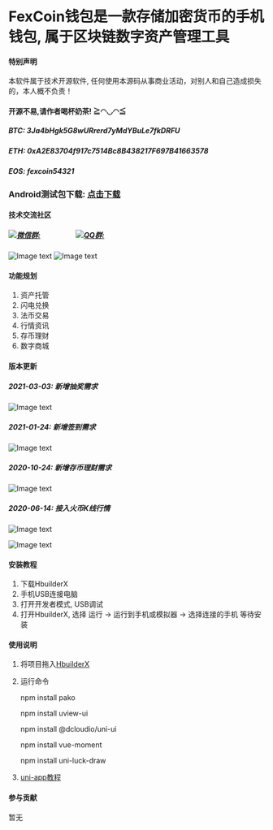 # FexCoin钱包是一款存储加密货币的手机钱包, 属于区块链数字资产管理工具

#### 特别声明
本软件属于技术开源软件, 任何使用本源码从事商业活动，对别人和自己造成损失的，本人概不负责！

#### 开源不易,请作者喝杯奶茶! ≧◠◡◠≦
##### BTC: 3Ja4bHgk5G8wURrerd7yMdYBuLe7fkDRFU
##### ETH: 0xA2E83704f917c7514Bc8B438217F697B41663578
##### EOS: fexcoin54321

### Android测试包下载: [点击下载](https://fexcoin.oss-cn-shenzhen.aliyuncs.com/upload/apk/fexcoin.apk)


#### 技术交流社区

##### [![微信群:](https://img.shields.io/badge/%E5%BE%AE%E4%BF%A1-fexcoin-green)]()&nbsp;&nbsp;&nbsp;&nbsp;&nbsp;&nbsp;&nbsp;&nbsp;&nbsp;&nbsp;&nbsp;&nbsp;&nbsp;&nbsp;&nbsp;&nbsp;&nbsp;&nbsp;&nbsp;&nbsp;&nbsp;[![QQ群:](https://img.shields.io/badge/QQ%E7%BE%A4-731992394-green)](https://jq.qq.com/?_wv=1027&k=mN37oSXN)
![Image text](doc/wechat_qrcode.jpg) 
![Image text](doc/qq_qrcode.jpg) 


#### 功能规划
1. 资产托管
2. 闪电兑换
3. 法币交易
4. 行情资讯
5. 存币理财
6. 数字商城

#### 版本更新

##### 2021-03-03: 新增抽奖需求
![Image text](doc/16.jpeg) 

##### 2021-01-24: 新增签到需求
![Image text](doc/15.jpeg) 

##### 2020-10-24: 新增存币理财需求
![Image text](doc/13.jpg) 

##### 2020-06-14: 接入火币K线行情
![Image text](doc/12.jpg) 

![Image text](doc/fexcoin.jpg) 


#### 安装教程

1. 下载HbuilderX
2. 手机USB连接电脑
3. 打开开发者模式, USB调试
4. 打开HbuilderX, 选择 运行 -> 运行到手机或模拟器 -> 选择连接的手机  等待安装

#### 使用说明

1. 将项目拖入[HbuilderX](http://www.dcloud.io/hbuilderx.html) 
2. 运行命令 

   npm install pako

   npm install uview-ui

   npm install @dcloudio/uni-ui

   npm install vue-moment
   
   npm install uni-luck-draw
3. [uni-app教程](https://uniapp.dcloud.io) 

#### 参与贡献

暂无

